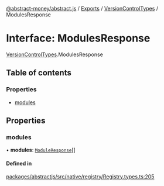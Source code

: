 [@abstract-money/abstract.js](../README.md) / [Exports](../modules.md) / [VersionControlTypes](../modules/VersionControlTypes.md) / ModulesResponse

# Interface: ModulesResponse

[VersionControlTypes](../modules/VersionControlTypes.md).ModulesResponse

## Table of contents

### Properties

- [modules](VersionControlTypes.ModulesResponse.md#modules)

## Properties

### modules

• **modules**: [`ModuleResponse`](VersionControlTypes.ModuleResponse.md)[]

#### Defined in

[packages/abstractjs/src/native/registry/Registry.types.ts:205](https://github.com/AbstractSDK/frontend/blob/07410073/packages/abstractjs/src/native/registry/Registry.types.ts#L205)
